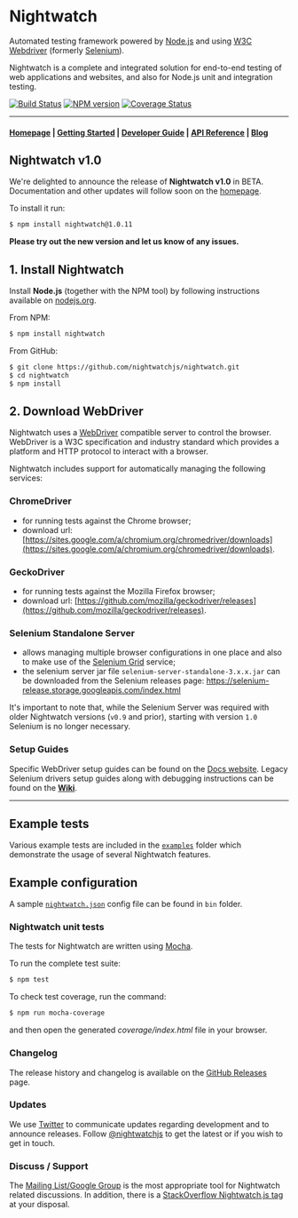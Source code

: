 # Nightwatch

Automated testing framework powered by [Node.js](http://nodejs.org/) and using [W3C Webdriver](https://www.w3.org/TR/webdriver/) (formerly [Selenium](https://github.com/SeleniumHQ/selenium/wiki/JsonWireProtocol)).

Nightwatch is a complete and integrated solution for end-to-end testing of web applications and websites, and also for Node.js unit and integration testing. 

[![Build Status](https://travis-ci.org/nightwatchjs/nightwatch.svg?branch=master)](https://travis-ci.org/nightwatchjs/nightwatch) [![NPM version](https://badge.fury.io/js/nightwatch.png)](http://badge.fury.io/js/nightwatch) [![Coverage Status](https://coveralls.io/repos/nightwatchjs/nightwatch/badge.svg?branch=master&service=github)](https://coveralls.io/github/nightwatchjs/nightwatch?branch=master)

***

#### [Homepage](http://nightwatchjs.org) | [Getting Started](http://nightwatchjs.org/gettingstarted) | [Developer Guide](http://nightwatchjs.org/guide) | [API Reference](http://nightwatchjs.org/api) | [Blog](http://nightwatchjs.org/blog)

## Nightwatch v1.0
We're delighted to announce the release of __Nightwatch v1.0__ in BETA. Documentation and other updates will follow soon on the [homepage](http://nightwatchjs.org). 

To install it run: 

```sh
$ npm install nightwatch@1.0.11
```

__Please try out the new version and let us know of any issues.__ 

## 1. Install Nightwatch

Install __Node.js__ (together with the NPM tool) by following instructions available on [nodejs.org](https://nodejs.org).

From NPM:
```sh
$ npm install nightwatch
```

From GitHub:
```sh
$ git clone https://github.com/nightwatchjs/nightwatch.git
$ cd nightwatch
$ npm install
```

## 2. Download WebDriver

Nightwatch uses a [WebDriver](https://www.w3.org/TR/webdriver/) compatible server to control the browser. WebDriver is a W3C specification and industry standard which provides a platform and HTTP protocol to interact with a browser.
   
Nightwatch includes support for automatically managing the following services:
### ChromeDriver 
- for running tests against the Chrome browser;
- download url: [https://sites.google.com/a/chromium.org/chromedriver/downloads](https://sites.google.com/a/chromium.org/chromedriver/downloads).

### GeckoDriver
- for running tests against the Mozilla Firefox browser;
- download url: [https://github.com/mozilla/geckodriver/releases](https://github.com/mozilla/geckodriver/releases).
 
### Selenium Standalone Server 
- allows managing multiple browser configurations in one place and also to make use of the [Selenium Grid](https://github.com/SeleniumHQ/selenium/wiki/Grid2) service;
- the selenium server jar file `selenium-server-standalone-3.x.x.jar` can be downloaded from the Selenium releases page: https://selenium-release.storage.googleapis.com/index.html

It's important to note that, while the Selenium Server was required with older Nightwatch versions (`v0.9` and prior), starting with version `1.0` Selenium is no longer necessary.

### Setup Guides
Specific WebDriver setup guides can be found on the [Docs website](http://nightwatchjs.org/gettingstarted/#browser-drivers-setup). Legacy Selenium drivers setup guides along with debugging instructions can be found on the [**Wiki**](https://github.com/nightwatchjs/nightwatch/wiki).

***
## Example tests
Various example tests are included in the [`examples`](https://github.com/nightwatchjs/nightwatch/tree/master/examples) folder which demonstrate the usage of several Nightwatch features. 

## Example configuration
A sample [`nightwatch.json`](https://github.com/nightwatchjs/nightwatch/blob/master/bin/nightwatch.json) config file can be found in `bin` folder.

### Nightwatch unit tests
The tests for Nightwatch are written using [Mocha](http://mochajs.org/).

To run the complete test suite:

```sh
$ npm test
```

To check test coverage, run the command:

```sh
$ npm run mocha-coverage
```
and then open the generated _coverage/index.html_ file in your browser.

### Changelog
The release history and changelog is available on the [GitHub Releases](https://github.com/nightwatchjs/nightwatch/releases) page.

### Updates
We use [Twitter](https://twitter.com/nightwatchjs) to communicate updates regarding development and to announce releases. Follow [@nightwatchjs](https://twitter.com/nightwatchjs) to get the latest or if you wish to get in touch. 

### Discuss / Support
The [Mailing List/Google Group](https://groups.google.com/forum/#!forum/nightwatchjs) is the most appropriate tool for Nightwatch related discussions. In addition, there is a [StackOverflow Nightwatch.js tag](http://stackoverflow.com/questions/tagged/nightwatch.js) at your disposal.


